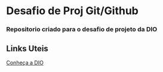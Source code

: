 # Desafio de Proj  Git/Github

### Repositorio criado para o desafio de projeto da DIO
## Links Uteis


[Conheça a DIO ](https://www.dio.me/)

